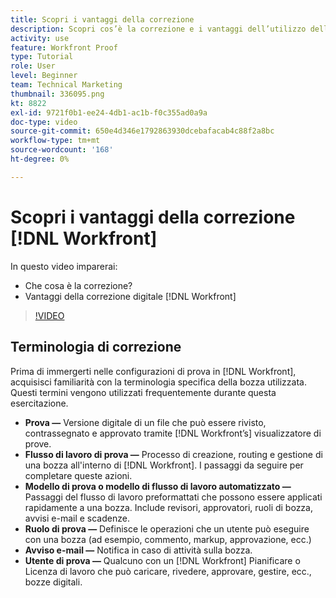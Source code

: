 ```yaml
---
title: Scopri i vantaggi della correzione
description: Scopri cos’è la correzione e i vantaggi dell’utilizzo della correzione digitale in [!DNL  Workfront].
activity: use
feature: Workfront Proof
type: Tutorial
role: User
level: Beginner
team: Technical Marketing
thumbnail: 336095.png
kt: 8822
exl-id: 9721f0b1-ee24-4db1-ac1b-f0c355ad0a9a
doc-type: video
source-git-commit: 650e4d346e1792863930dcebafacab4c88f2a8bc
workflow-type: tm+mt
source-wordcount: '168'
ht-degree: 0%

---
```


# Scopri i vantaggi della correzione [!DNL Workfront]

In questo video imparerai:

* Che cosa è la correzione?
* Vantaggi della correzione digitale [!DNL Workfront]

>[!VIDEO](https://video.tv.adobe.com/v/336095/?quality=12&learn=on)

## Terminologia di correzione

Prima di immergerti nelle configurazioni di prova in [!DNL  Workfront], acquisisci familiarità con la terminologia specifica della bozza utilizzata. Questi termini vengono utilizzati frequentemente durante questa esercitazione.

* **Prova —** Versione digitale di un file che può essere rivisto, contrassegnato e approvato tramite [!DNL Workfront’s] visualizzatore di prove.
* **Flusso di lavoro di prova —** Processo di creazione, routing e gestione di una bozza all&#39;interno di [!DNL Workfront]. I passaggi da seguire per completare queste azioni.
* **Modello di prova o modello di flusso di lavoro automatizzato —** Passaggi del flusso di lavoro preformattati che possono essere applicati rapidamente a una bozza. Include revisori, approvatori, ruoli di bozza, avvisi e-mail e scadenze.
* **Ruolo di prova —** Definisce le operazioni che un utente può eseguire con una bozza (ad esempio, commento, markup, approvazione, ecc.)
* **Avviso e-mail —** Notifica in caso di attività sulla bozza.
* **Utente di prova —** Qualcuno con un [!DNL Workfront] Pianificare o Licenza di lavoro che può caricare, rivedere, approvare, gestire, ecc., bozze digitali.

